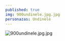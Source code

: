 ```yaml
---
published: true
img: 900undinele.jpg.jpg
personazas: Undinėlė
---
```

![900undinele.jpg.jpg]({{site.baseurl}}/img/personazai/900undinele.jpg.jpg)

